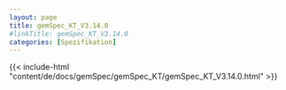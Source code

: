 ```yaml
---
layout: page
title: gemSpec_KT_V3.14.0
#linkTitle: gemSpec_KT_V3.14.0
categories: [Spezifikation]
---
```

{{< include-html "content/de/docs/gemSpec/gemSpec_KT/gemSpec_KT_V3.14.0.html" >}}